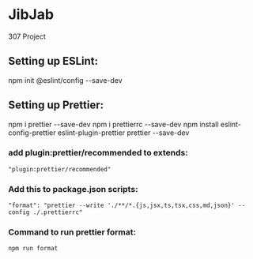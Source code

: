 # JibJab
307 Project


## Setting up ESLint:

npm init @eslint/config --save-dev


## Setting up Prettier:

npm i prettier --save-dev
npm i prettierrc --save-dev
npm install eslint-config-prettier eslint-plugin-prettier prettier --save-dev

### add plugin:prettier/recommended to extends:
    "plugin:prettier/recommended"

### Add this to package.json scripts:
	"format": "prettier --write './**/*.{js,jsx,ts,tsx,css,md,json}' --config ./.prettierrc"

### Command to run prettier format:
	npm run format